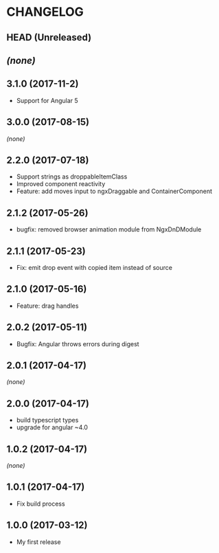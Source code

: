 CHANGELOG
=========

## HEAD (Unreleased)
_(none)_
--------------------

## 3.1.0 (2017-11-2)

* Support for Angular 5

## 3.0.0 (2017-08-15)
_(none)_

## 2.2.0 (2017-07-18)
* Support strings as droppableItemClass
* Improved component reactivity
* Feature: add moves input to ngxDraggable and ContainerComponent

## 2.1.2 (2017-05-26)
* bugfix: removed browser animation module from NgxDnDModule

## 2.1.1 (2017-05-23)
* Fix: emit drop event with copied item instead of source

## 2.1.0 (2017-05-16)
* Feature: drag handles

## 2.0.2 (2017-05-11)
* Bugfix: Angular throws errors during digest

## 2.0.1 (2017-04-17)
_(none)_

## 2.0.0 (2017-04-17)
* build typescript types
* upgrade for angular ~4.0

## 1.0.2 (2017-04-17)
_(none)_

## 1.0.1 (2017-04-17)
* Fix build process

## 1.0.0 (2017-03-12)
* My first release

